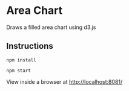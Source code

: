 # Area Chart
Draws a filled area chart using d3.js

## Instructions
```
npm install
```

```
npm start
```

View inside a browser at [http://localhost:8081/](http://localhost:8080/)
